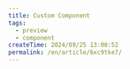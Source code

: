```yaml
---
title: Custom Component
tags:
  - preview
  - component
createTime: 2024/09/25 13:00:52
permalink: /en/article/6xc9tke7/
---
```


<CustomComponent />
